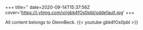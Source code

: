+++
title=''
date=2020-09-14T15:37:56Z
cover='https://i.ytimg.com/vi/gbk4fOs0pbI/sddefault.jpg'
+++

All content belongs to GlennBeck.
{{< youtube gbk4fOs0pbI >}}
